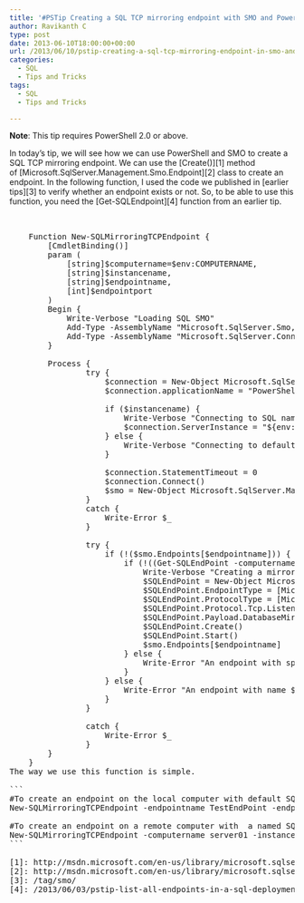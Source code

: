 ```yaml
---
title: '#PSTip Creating a SQL TCP mirroring endpoint with SMO and PowerShell'
author: Ravikanth C
type: post
date: 2013-06-10T18:00:00+00:00
url: /2013/06/10/pstip-creating-a-sql-tcp-mirroring-endpoint-in-smo-and-powershell/
categories:
  - SQL
  - Tips and Tricks
tags:
  - SQL
  - Tips and Tricks

---
```

**Note**: This tip requires PowerShell 2.0 or above.

In today&#8217;s tip, we will see how we can use PowerShell and SMO to create a SQL TCP mirroring endpoint. We can use the [Create()][1] method of [Microsoft.SqlServer.Management.Smo.Endpoint][2] class to create an endpoint. In the following function, I used the code we published in [earlier tips][3] to verify whether an endpoint exists or not. So, to be able to use this function, you need the [Get-SQLEndpoint][4] function from an earlier tip.

<pre class="brush: powershell; title: ; notranslate" title="">


    Function New-SQLMirroringTCPEndpoint {
        [CmdletBinding()]
        param (
            [string]$computername=$env:COMPUTERNAME,
            [string]$instancename,
            [string]$endpointname,
            [int]$endpointport
        )
        Begin {
            Write-Verbose "Loading SQL SMO"
            Add-Type -AssemblyName "Microsoft.SqlServer.Smo, Version=10.0.0.0, Culture=neutral, PublicKeyToken=89845dcd8080cc91"
            Add-Type -AssemblyName "Microsoft.SqlServer.ConnectionInfo, Version=11.0.0.0, Culture=neutral, PublicKeyToken=89845dcd8080cc91"
        }
    
        Process {
                try {
                    $connection = New-Object Microsoft.SqlServer.Management.Common.ServerConnection -ArgumentList $ComputerName
                    $connection.applicationName = "PowerShell SQL SMO"
    
                    if ($instancename) {
                        Write-Verbose "Connecting to SQL named instance"
                        $connection.ServerInstance = "${env:computername}\${instancename}"
                    } else {
                        Write-Verbose "Connecting to default SQL instance"
                    }
    
                    $connection.StatementTimeout = 0
                    $connection.Connect()
                    $smo = New-Object Microsoft.SqlServer.Management.Smo.Server -ArgumentList $connection
                }
                catch {
                    Write-Error $_
                }
    
                try {
                    if (!($smo.Endpoints[$endpointname])) {
                        if (!((Get-SQLEndPoint -computername $computername -instancename $instancename).ListenerPort -contains $endpointport)) {
                            Write-Verbose "Creating a mirroring endpoint named ${endpointname} at port ${endpointport}"
                            $SQLEndPoint = New-Object Microsoft.SqlServer.Management.Smo.Endpoint -ArgumentList $smo, $endpointname
                            $SQLEndPoint.EndpointType = [Microsoft.SqlServer.Management.Smo.EndpointType]::DatabaseMirroring
                            $SQLEndPoint.ProtocolType = [Microsoft.SqlServer.Management.Smo.ProtocolType]::TCP
                            $SQLEndPoint.Protocol.Tcp.ListenerPort = $endpointport
                            $SQLEndPoint.Payload.DatabaseMirroring.ServerMirroringRole = [Microsoft.SqlServer.Management.Smo.ServerMirroringRole]::All
                            $SQLEndPoint.Create()
                            $SQLEndPoint.Start()
                            $smo.Endpoints[$endpointname]
                        } else {
                            Write-Error "An endpoint with specified port number ${endpointport} already exists"
                        }
                    } else {
                        Write-Error "An endpoint with name ${endpointname} already exists"
                    }
                }
    
                catch {
                    Write-Error $_
                }
        }
    }
The way we use this function is simple.

```
#To create an endpoint on the local computer with default SQL instance
New-SQLMirroringTCPEndpoint -endpointname TestEndPoint -endpointport 8888

#To create an endpoint on a remote computer with  a named SQL instance
New-SQLMirroringTCPEndpoint -computername server01 -instancename mySQLInstance -endpointname testendpoint -endpointport 9999
```

[1]: http://msdn.microsoft.com/en-us/library/microsoft.sqlserver.management.smo.endpoint.create.aspx
[2]: http://msdn.microsoft.com/en-us/library/microsoft.sqlserver.management.smo.endpoint.aspx
[3]: /tag/smo/
[4]: /2013/06/03/pstip-list-all-endpoints-in-a-sql-deployment/